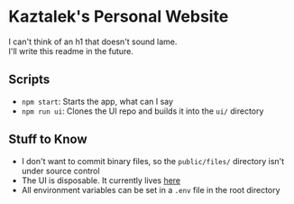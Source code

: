 # Kaztalek's Personal Website
I can't think of an h1 that doesn't sound lame.\
I'll write this readme in the future.

## Scripts
- `npm start`: Starts the app, what can I say
- `npm run ui`: Clones the UI repo and builds it into the `ui/` directory

## Stuff to Know
- I don't want to commit binary files, so the `public/files/` directory isn't under source control
- The UI is disposable. It currently lives [here](https://github.com/mattpilla/kaztalek-ui)
- All environment variables can be set in a `.env` file in the root directory
